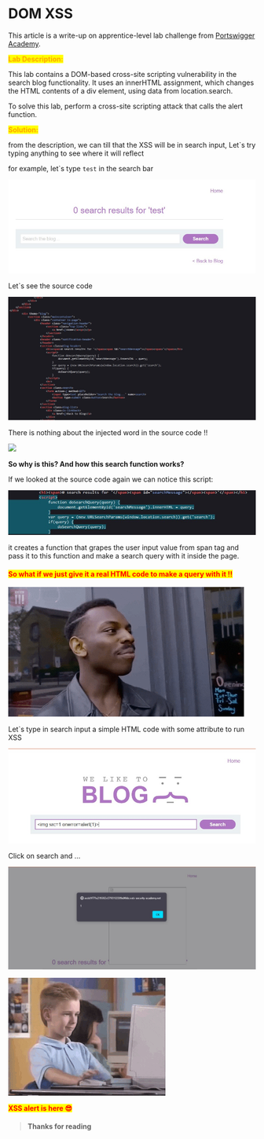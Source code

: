 # DOM XSS

This article is a write-up on apprentice-level lab challenge from [Portswigger Academy](https://portswigger.net).

<mark style="color:orange;">**Lab Description:**</mark>

This lab contains a DOM-based cross-site scripting vulnerability in the search blog functionality. It uses an innerHTML assignment, which changes the HTML contents of a div element, using data from location.search.

To solve this lab, perform a cross-site scripting attack that calls the alert function.



<mark style="color:orange;">**Solution:**</mark>

from the description, we can till that the XSS will be in search input, Let\`s try typing anything to see where it will reflect

for example, let\`s type `test` in the search bar

![type anything to kown how application handle with it](../../.gitbook/assets/ss.jpg)

Let\`s see the source code

![source code](../../.gitbook/assets/2.jpg)

There is nothing about the injected word in the source code !!

![](https://media.giphy.com/media/O4IntqGDGeFzi/giphy.gif)

**So why is this? And how this search function works?**

If we looked at the source code again we can notice this script:

![source code script](../../.gitbook/assets/4.jpg)

it creates a function that grapes the user input value from span tag and pass it to this function and make a search query with it inside the page.

#### <mark style="color:red;">**So what if we just give it a real HTML code to make a query with it !!**</mark>

![](../../.gitbook/assets/smart.gif)

Let\`s type in search input a simple HTML code with some attribute to run XSS

![](<../../.gitbook/assets/5 (1).jpg>)

Click on search and …

![](<../../.gitbook/assets/6 (1).jpg>)

![](../../.gitbook/assets/win1.gif)

<mark style="color:red;">**XSS alert is here 😎**</mark>



> #### Thanks for reading
